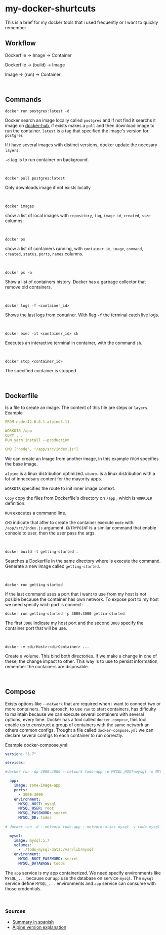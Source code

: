 # my-docker-shurtcuts
This is a brief for my docker tools that i used frequently or I want to quickly remember

## Workflow
Dockerfile -> Image -> Container

Dockerfile -> (build) -> Image

Image -> (run) -> Container

<br />

## Commands

```console
docker run postgres:latest -d
```

Docker search an image locally called `postgres` and if not find it searchs it image on [docker-hub](https://hub.docker.com/), if exists makes a `pull` and then download image to run the container. `latest` is a tag that specified the image's version for `postgres`

If i have several images with distinct versions, docker update the necesary `layers`.

`-d` tag is to run container on background.

<br />

```console
docker pull postgres:latest
```
Only downloads image if not exists locally

<br />

```console
docker images
```
show a list of local images with `repository`, `tag`, `image id`, `created`, `size` columns.

<br />

```console
docker ps
```
show a list of containers running, with `container id`, `image`, `command`, `created`, `status`, `ports`, `names` columns.

<br />

```console
docker ps -a
```
Show a list of containers history. Docker has a garbage collector that remove old containers.

<br />

```console
docker logs -f <container_id>
```
Shows the last logs from container. With flag `-f` the terminal catch live logs.

<br />

```console
docker exec -it <container_id> sh
```
Executes an interactive terminal in container, with the command `sh`.

<br />

```console
docker stop <container_id>
```
The specified container is stopped

<br />

## Dockerfile

Is a file to create an image. The content of this file are steps or `layers`. Example

```yaml
FROM node:12.0.0.1-alpine3.11

WORKDIR /app
COPY . .
RUN yarn install --production

CMD ["node", "/app/src/index.js"]
```

We can create an Image from another image, in this example `FROM` specifies the base image.

`alpine` is a linux distribution optimized. `ubuntu` is a linux distribution with a lot of innecesary content for the mayority apps.

`WORKDIR` specifies the route to init inner image context.

`Copy` copy the files from Dockerfile's directory on `/app` , which is `WORKDIR` definition.

`RUN` executes a command line.

`CMD` indicate that after to create the container execute `node` with `/app/src/index.js` argument. `ENTRYPOINT` is a similar command that enable console to user, then the user pass the args.

<br />

```console
docker build -t getting-started .
```
Searches a Dockerfile in the same directory where is execute the command. Generate a new image called `getting-started`.

<br />

```console
docker run getting-started
```
If the last command uses a port that i want to use from my host is not posible because the container has own network. To expose port to my host we need specify wich port is connect:

```console
docker run getting-started -p 3000:3000 gettin-started
```
The first `3000` indicate my host port and the second `3000` specify the container port that will be use.

<br />

```console
docker -v <dirHost>:<dirContainer> ...
```
Create a volume. This bind both directories. If we make a change in one of these, the change impact to other. This way is to use to persist information, remember the containers are disposable.

<br />

## Compose

Exists options like `--network` that are required when i want to connect two or more containers. This aproach, to use `run` to start containers, has dificulty to maintain because we can execute several containers with several options, every time. Docker has a tool called `docker-compose`, this tool enable us to construct a group of containers with the same network an others common configs. Trought a file called `docker-compose.yml` we can declare several configs to each container to run correctly.

Example docker-compose.yml:

```yml
version: "3.7"

services:

#docker run -dp 3000:3000 --network todo-app -e MYSQL_HOST=mysql -e MYSQL_USER=root -e MYSQL_PASSWORD=secret -e MYSQL_DB=todos some-image-app

  app:
    image: some-image-app
    ports:
      - 3000:3000
    environment:
      MYSQL_HOST: mysql
      MYSQL_USER: root
      MYSQL_PASSWORD: secret
      MYSQL_DB: todos
  
# docker run -d --network todo-app --network-alias mysql -v todo-mysql-data:/var/lib/mysql -e MYSQL_ROOT_PASSWORD=secret -e MYSQL_DATABASE=todos mysql:5.7

  mysql:
    image: mysql:5.7
    volumes:
      - ./todo-mysql-data:/var/lib/mysql
    environment:
      MYSQL_ROOT_PASSWORD: secret
      MYSQL_DATABASE: todos
```
The `app` service is my app containerized. We need specify environments like `MYSQL_...` because our `app` use the database on service `mysql`. The `mysql` service define `MYSQL_...` environments and `app` service can consume with those credentials.

<br />

### Sources
- [Summary in spanish](https://youtu.be/CV_Uf3Dq-EU)
- [Alpine version explanation](https://hackernoon.com/you-should-use-alpine-linux-instead-of-ubuntu-yb193ujt)